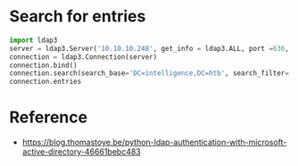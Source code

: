 # Search for entries
```python
import ldap3
server = ldap3.Server('10.10.10.248', get_info = ldap3.ALL, port =636, use_ssl = True)
connection = ldap3.Connection(server)
connection.bind()
connection.search(search_base='DC=intelligence,DC=htb', search_filter='(&(objectClass=*))', search_scope='SUBTREE', attributes='*')
connection.entries
```

# Reference
- https://blog.thomastoye.be/python-ldap-authentication-with-microsoft-active-directory-46661bebc483